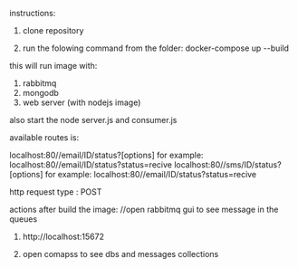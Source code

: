 instructions:

1. clone repository

2. run the folowing command from the folder:
   docker-compose up --build

this will run image with:

1. rabbitmq
2. mongodb
3. web server (with nodejs image)

also start the node server.js and consumer.js

available routes is:

localhost:80//email/ID/status?[options]
for example:
localhost:80//email/ID/status?status=recive
localhost:80//sms/ID/status?[options]
for example:
localhost:80//email/ID/status?status=recive

http request type : POST

actions after build the image:
//open rabbitmq gui to see message in the queues

1. http://localhost:15672

2. open comapss to see dbs and messages collections
